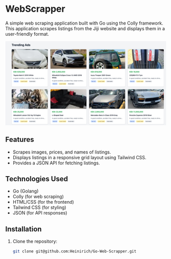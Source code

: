 # WebScrapper

A simple web scraping application built with Go using the Colly framework. This application scrapes listings from the Jiji website and displays them in a user-friendly format.

![Screenshot](static/screenshot.png)

## Features

- Scrapes images, prices, and names of listings.
- Displays listings in a responsive grid layout using Tailwind CSS.
- Provides a JSON API for fetching listings.

## Technologies Used

- Go (Golang)
- Colly (for web scraping)
- HTML/CSS (for the frontend)
- Tailwind CSS (for styling)
- JSON (for API responses)

## Installation

1. Clone the repository:
   ```bash
   git clone git@github.com:Heinirich/Go-Web-Scrapper.git